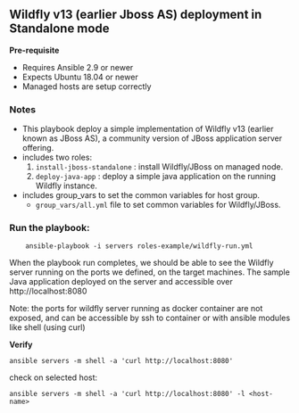 ## Wildfly v13 (earlier Jboss AS) deployment in Standalone mode

**Pre-requisite**
- Requires Ansible 2.9 or newer
- Expects Ubuntu 18.04 or newer
- Managed hosts are setup correctly

### Notes

* This playbook deploy a simple implementation of Wildfly v13 (earlier known as JBoss AS), a community version of JBoss application server offering.
* includes two roles:
	1. ```install-jboss-standalone``` : install Wildfly/JBoss on managed node. 
	2. ```deploy-java-app``` : deploy a simple java application on the running Wildfly instance.
* includes group_vars to set the common variables for host group.
	* ```group_vars/all.yml``` file to set common variables for Wildfly/JBoss.

### Run the playbook:
```
	ansible-playbook -i servers roles-example/wildfly-run.yml
```
When the playbook run completes, we should be able to see the Wildfly server running on the ports we defined, on the target machines. The sample Java application deployed on the server and accessible over http://localhost:8080

Note: the ports for wildfly server running as docker container are not exposed, and can be accessible by ssh to container or with ansible modules like shell (using curl)

**Verify**
```
ansible servers -m shell -a 'curl http://localhost:8080'
```
check on selected host:
```
ansible servers -m shell -a 'curl http://localhost:8080' -l <host-name>
```
